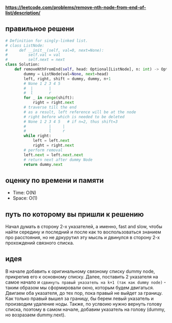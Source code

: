 **https://leetcode.com/problems/remove-nth-node-from-end-of-list/description/**

## правильное решени
```python
# Definition for singly-linked list.
# class ListNode:
#     def __init__(self, val=0, next=None):
#         self.val = val
#         self.next = next
class Solution:
    def removeNthFromEnd(self, head: Optional[ListNode], n: int) -> Optional[ListNode]:
        dummy = ListNode(val=None, next=head)
        left, right, shift = dummy, dummy, n+1
        # None 1 2 3 4 5
        #  |       |
        #  l       r
        for _ in range(shift):
            right = right.next
        # traverse till the end
        # as a result, left reference will be at the node 
        # right before which is needed to be deleted
        # None 1 2 3 4 5   # if n=2, thus shift=3
        #          |     |
        #          l     r
        while right:
            left = left.next
            right = right.next
        # perform removal
        left.next = left.next.next
        # return next after dummy Node
        return dummy.next
```

## оценку по времени и памяти
- Time: O(N)
- Space: O(1)

## путь по которому вы пришли к решению
Начал думать в сторону 2-х указателей, а именно, fast and slow, чтобы найти середину и последний и после как то воспользоваться знанием про расстояния, но не дркурутил эту мысль и двинулся в сторону 2-х прохождений связного списка.

## идея
В начале добавить к оригинальному связному списку dummy node, прикрепив его к основному списку. Далее, поставить 2 указателя на самое начало и `сдвинуть правый указатель на k+1 (так как dummy node)` - таким образом мы сформировали окно, которым будем двигаться. Двигаем оба указателя, до тех пор, пока правый не выйдет за границу. Как только правый вышел за границу, бы берем левый указатель и производим удаление ноды. Также, по услвоию нужно вернуть голову списка, поэтому в самом начале, добавим указатель на голову (dummy, но возразаем dummy.next).